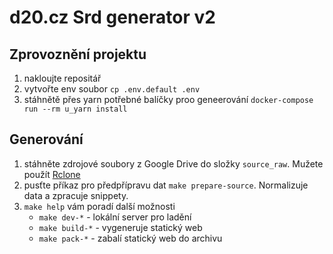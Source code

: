 # d20.cz Srd generator v2

## Zprovoznění projektu

1. nakloujte repositář
2. vytvořte env soubor `cp .env.default .env`
3. stáhnětě přes yarn potřebné balíčky proo geneerování  `docker-compose run --rm u_yarn install`

## Generování 

1. stáhněte zdrojové soubory z Google Drive do složky `source_raw`. Mužete použít [Rclone](https://rclone.org/) 
2. pusťte příkaz pro předpřípravu dat `make prepare-source`.  Normalizuje data a zpracuje snippety.
3. `make help` vám poradí další možnosti
   - `make dev-*`  - lokální server pro ladění
   - `make build-*` - vygeneruje statický web
   - `make pack-*` - zabalí statický web do archivu 
